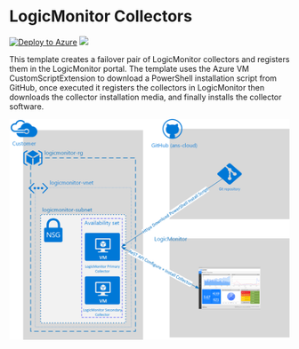 # LogicMonitor Collectors

[![Deploy to Azure](http://azuredeploy.net/deploybutton.png)](https://portal.azure.com/#create/Microsoft.Template/uri/https%3A%2F%2Fraw.githubusercontent.com%2Fans-cloud%2Fazure%2Fmaster%2FLogicMonitor-Collector%2FCreateLMCollector.json)
<a href="http://armviz.io/#/?load=https%3A%2F%2Fraw.githubusercontent.com%2Fans-cloud%2Fazure%2Fmaster%2FLogicMonitor-Collector%2FCreateLMCollector.json" target="_blank">
    <img src="http://armviz.io/visualizebutton.png"/>
</a>

This template creates a failover pair of LogicMonitor collectors and registers them in the LogicMonitor portal. The template uses the Azure VM CustomScriptExtension to download a PowerShell installation script from GitHub, once executed it registers the collectors in LogicMonitor then downloads the collector installation media, and finally installs the collector software. 

![Diagram](/LogicMonitor-Collector/CreateLMCollector.png)